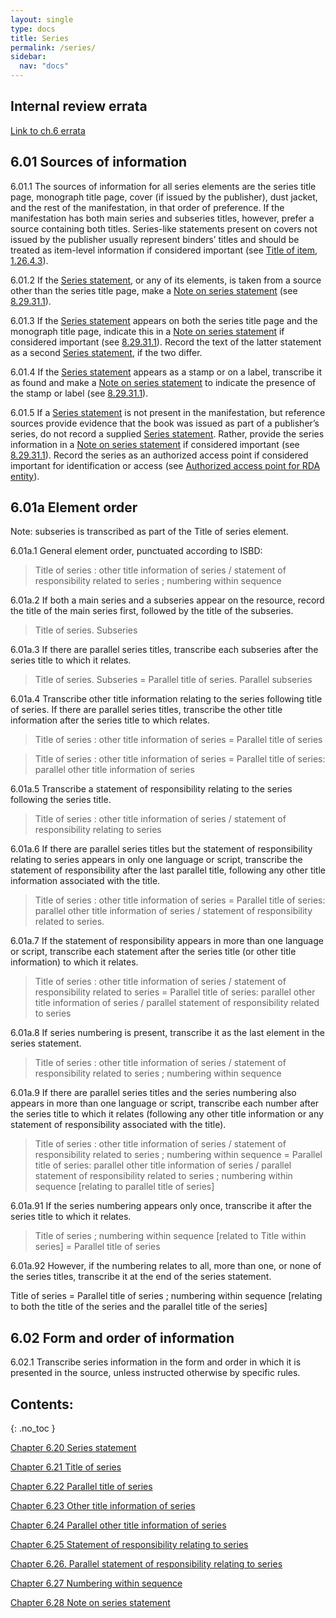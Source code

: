 ```yaml
---
layout: single
type: docs
title: Series
permalink: /series/
sidebar:
  nav: "docs"
---
```


## Internal review errata

[Link to ch.6 errata](https://docs.google.com/document/d/1-ZWQGu_ouVQ7UluDNDk86hr2_aBqsUzI6Re9MU3KVqo/edit)

## 6.01 Sources of information 

<a name="6.01.1">6.01.1</a> The sources of information for all series elements are the series title page, monograph title page, cover (if issued by the publisher), dust jacket, and the rest of the manifestation, in that order of preference.  If the manifestation has both main series and subseries titles, however, prefer a source containing both titles. Series-like statements present on covers not issued by the publisher usually represent binders’ titles and should be treated as item-level information if considered important (see [Title of item](/DCRMR/title/Title-of-item/), [1.26.4.3](/DCRMR/title/Title-of-item/#1.26.4.3)).

<a name="6.01.2">6.01.2</a> If the [Series statement](/DCRMR/series/Series-statement/), or any of its elements, is taken from a source other than the series title page, make a [Note on series statement](/DCRMR/series/Note-on-series-statement/) (see [8.29.31.1](/DCRMR/series/Note-on-series-statement/#8.29.31.1)).

<a name="6.01.3">6.01.3</a> If the [Series statement](/DCRMR/series/Series-statement/) appears on both the series title page and the monograph title page, indicate this in a [Note on series statement](/DCRMR/series/Note-on-series-statement/) if considered important (see [8.29.31.1](/DCRMR/series/Note-on-series-statement/#8.29.31.1)). Record the text of the latter statement as a second [Series statement](/DCRMR/series/Series-statement/), if the two differ. 

<a name="6.01.4">6.01.4</a> If the [Series statement](/DCRMR/series/Series-statement/) appears as a stamp or on a label, transcribe it as found and make a [Note on series statement](/DCRMR/series/Note-on-series-statement/) to indicate the presence of the stamp or label (see [8.29.31.1](/DCRMR/series/Note-on-series-statement/#8.29.31.1)).

<a name="6.01.5">6.01.5</a> If a [Series statement](/DCRMR/series/Series-statement/) is not present in the manifestation, but reference sources provide evidence that the book was issued as part of a publisher’s series, do not record a supplied [Series statement](/DCRMR/series/Series-statement/). Rather, provide the series information in a [Note on series statement](/DCRMR/series/Note-on-series-statement/) if considered important (see [8.29.31.1](/DCRMR/series/Note-on-series-statement/#8.29.31.1)). Record the series as an authorized access point if considered important for identification or access (see [Authorized access point for RDA entity](https://beta.rdatoolkit.org/Content/Index?externalId=en-US_ala-9badaad7-0d00-3f72-9ae9-d414344e21a5)).

## 6.01a Element order

Note: subseries is transcribed as part of the Title of series element.

<a name="6.01a.1">6.01a.1</a> General element order, punctuated according to ISBD:

>Title of series : other title information of series / statement of responsibility related to series ; numbering within sequence

<a name="6.01a.2">6.01a.2</a> If both a main series and a subseries appear on the resource, record the title of the main series first, followed by the title of the subseries.

>Title of series. Subseries

<a name="6.01a.3">6.01a.3</a> If there are parallel series titles, transcribe each subseries after the series title to which it relates.

> Title of series. Subseries = Parallel title of series. Parallel subseries

<a name="6.01a.4">6.01a.4</a> Transcribe other title information relating to the series following title of series. If there are parallel series titles, transcribe the other title information after the series title to which relates.

>Title of series : other title information of series = Parallel title of series

>Title of series : other title information of series = Parallel title of series: parallel other title information of series

<a name="6.01a.5">6.01a.5</a> Transcribe a statement of responsibility relating to the series following the series title.

> Title of series : other title information of series / statement of responsibility relating to series

<a name="6.01a.6">6.01a.6</a> If there are parallel series titles but the statement of responsibility relating to series appears in only one language or script, transcribe the statement of responsibility after the last parallel title, following any other title information associated with the title.

> Title of series : other title information of series = Parallel title of series: parallel other title information of series / statement of responsibility related to series.

<a name="6.01a.7">6.01a.7</a> If the statement of responsibility appears in more than one language or script, transcribe each statement after the series title (or other title information) to which it relates.

> Title of series : other title information of series / statement of responsibility related to series = Parallel title of series: parallel other title information of series / parallel statement of responsibility related to series

<a name="6.01a.8">6.01a.8</a> If series numbering is present, transcribe it as the last element in the series statement. 

> Title of series : other title information of series / statement of responsibility related to series ; numbering within sequence

<a name="6.01a.9">6.01a.9</a> If there are parallel series titles and the series numbering also appears in more than one language or script, transcribe each number after the series title to which it relates (following any other title information or any statement of responsibility associated with the title).

> Title of series : other title information of series / statement of responsibility related to series ; numbering within sequence = Parallel title of series: parallel other title information of series / parallel statement of responsibility related to series ; numbering within sequence [relating to parallel title of series]

<a name="6.01a.91">6.01a.91</a> If the series numbering appears only once, transcribe it after the series title to which it relates. 

> Title of series ; numbering within sequence [related to Title within series] = Parallel title of series

<a name="6.01a.92">6.01a.92</a> However, if the numbering relates to all, more than one, or none of the series titles, transcribe it at the end of the series statement.

Title of series = Parallel title of series ; numbering within sequence [relating to both the title of the series and the parallel title of the series]

## 6.02 Form and order of information 

<a name="6.02.1">6.02.1</a> Transcribe series information in the form and order in which it is presented in the source, unless instructed otherwise by specific rules.

## Contents:
{: .no_toc }

[Chapter 6.20 Series statement](/DCRMR/series/Series-statement/)

[Chapter 6.21 Title of series](/DCRMR/series/Title-of-series/)

[Chapter 6.22 Parallel title of series](/DCRMR/series/Parallel-title-of-series/)

[Chapter 6.23 Other title information of series](/DCRMR/series/Other-title-information-of-series/)

[Chapter 6.24 Parallel other title information of series](/DCRMR/series/Parallel-other-title-information-of-series/)

[Chapter 6.25 Statement of responsibility relating to series](/DCRMR/series/Statement-of-responsibility-relating-to-series/)

[Chapter 6.26. Parallel statement of responsibility relating to series](/DCRMR/series/Parallel-statement-of-responsibility-relating-to-series/)

[Chapter 6.27 Numbering within sequence](/DCRMR/series/Numbering-within-sequence/)

[Chapter 6.28 Note on series statement](/DCRMR/series/Note-on-series-statement/)
